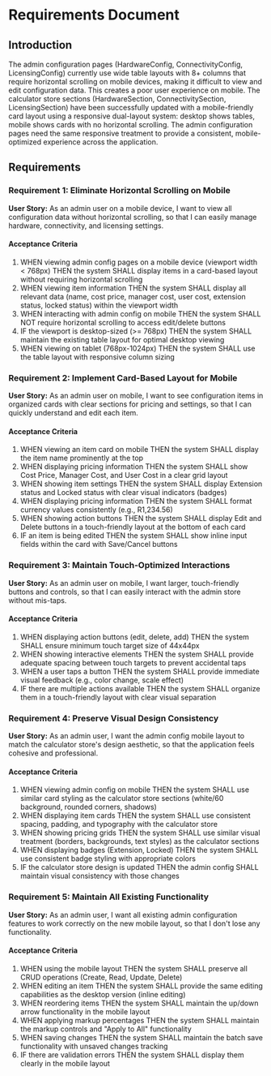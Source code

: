 # Requirements Document

## Introduction

The admin configuration pages (HardwareConfig, ConnectivityConfig, LicensingConfig) currently use wide table layouts with 8+ columns that require horizontal scrolling on mobile devices, making it difficult to view and edit configuration data. This creates a poor user experience on mobile. The calculator store sections (HardwareSection, ConnectivitySection, LicensingSection) have been successfully updated with a mobile-friendly card layout using a responsive dual-layout system: desktop shows tables, mobile shows cards with no horizontal scrolling. The admin configuration pages need the same responsive treatment to provide a consistent, mobile-optimized experience across the application.

## Requirements

### Requirement 1: Eliminate Horizontal Scrolling on Mobile

**User Story:** As an admin user on a mobile device, I want to view all configuration data without horizontal scrolling, so that I can easily manage hardware, connectivity, and licensing settings.

#### Acceptance Criteria

1. WHEN viewing admin config pages on a mobile device (viewport width < 768px) THEN the system SHALL display items in a card-based layout without requiring horizontal scrolling
2. WHEN viewing item information THEN the system SHALL display all relevant data (name, cost price, manager cost, user cost, extension status, locked status) within the viewport width
3. WHEN interacting with admin config on mobile THEN the system SHALL NOT require horizontal scrolling to access edit/delete buttons
4. IF the viewport is desktop-sized (>= 768px) THEN the system SHALL maintain the existing table layout for optimal desktop viewing
5. WHEN viewing on tablet (768px-1024px) THEN the system SHALL use the table layout with responsive column sizing

### Requirement 2: Implement Card-Based Layout for Mobile

**User Story:** As an admin user on mobile, I want to see configuration items in organized cards with clear sections for pricing and settings, so that I can quickly understand and edit each item.

#### Acceptance Criteria

1. WHEN viewing an item card on mobile THEN the system SHALL display the item name prominently at the top
2. WHEN displaying pricing information THEN the system SHALL show Cost Price, Manager Cost, and User Cost in a clear grid layout
3. WHEN showing item settings THEN the system SHALL display Extension status and Locked status with clear visual indicators (badges)
4. WHEN displaying pricing information THEN the system SHALL format currency values consistently (e.g., R1,234.56)
5. WHEN showing action buttons THEN the system SHALL display Edit and Delete buttons in a touch-friendly layout at the bottom of each card
6. IF an item is being edited THEN the system SHALL show inline input fields within the card with Save/Cancel buttons

### Requirement 3: Maintain Touch-Optimized Interactions

**User Story:** As an admin user on mobile, I want larger, touch-friendly buttons and controls, so that I can easily interact with the admin store without mis-taps.

#### Acceptance Criteria

1. WHEN displaying action buttons (edit, delete, add) THEN the system SHALL ensure minimum touch target size of 44x44px
2. WHEN showing interactive elements THEN the system SHALL provide adequate spacing between touch targets to prevent accidental taps
3. WHEN a user taps a button THEN the system SHALL provide immediate visual feedback (e.g., color change, scale effect)
4. IF there are multiple actions available THEN the system SHALL organize them in a touch-friendly layout with clear visual separation

### Requirement 4: Preserve Visual Design Consistency

**User Story:** As an admin user, I want the admin config mobile layout to match the calculator store's design aesthetic, so that the application feels cohesive and professional.

#### Acceptance Criteria

1. WHEN viewing admin config on mobile THEN the system SHALL use similar card styling as the calculator store sections (white/60 background, rounded corners, shadows)
2. WHEN displaying item cards THEN the system SHALL use consistent spacing, padding, and typography with the calculator store
3. WHEN showing pricing grids THEN the system SHALL use similar visual treatment (borders, backgrounds, text styles) as the calculator sections
4. WHEN displaying badges (Extension, Locked) THEN the system SHALL use consistent badge styling with appropriate colors
5. IF the calculator store design is updated THEN the admin config SHALL maintain visual consistency with those changes

### Requirement 5: Maintain All Existing Functionality

**User Story:** As an admin user, I want all existing admin configuration features to work correctly on the new mobile layout, so that I don't lose any functionality.

#### Acceptance Criteria

1. WHEN using the mobile layout THEN the system SHALL preserve all CRUD operations (Create, Read, Update, Delete)
2. WHEN editing an item THEN the system SHALL provide the same editing capabilities as the desktop version (inline editing)
3. WHEN reordering items THEN the system SHALL maintain the up/down arrow functionality in the mobile layout
4. WHEN applying markup percentages THEN the system SHALL maintain the markup controls and "Apply to All" functionality
5. WHEN saving changes THEN the system SHALL maintain the batch save functionality with unsaved changes tracking
6. IF there are validation errors THEN the system SHALL display them clearly in the mobile layout
